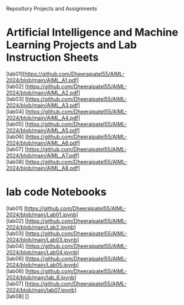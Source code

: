 Repository Projects and Assignments
# Artificial Intelligence and Machine Learning Projects and Lab Instruction Sheets
[lab01][https://github.com/Dheerajpatel55/AIML-2024/blob/main/AIML_A1.pdf]<br>
[lab02] [https://github.com/Dheerajpatel55/AIML-2024/blob/main/AIML_A2.pdf]<br>
[lab03] [https://github.com/Dheerajpatel55/AIML-2024/blob/main/AIML_A3.pdf]<br>
[lab04] [https://github.com/Dheerajpatel55/AIML-2024/blob/main/AIML_A4.pdf]<br>
[lab05] [https://github.com/Dheerajpatel55/AIML-2024/blob/main/AIML_A5.pdf]<br>
[lab06] [https://github.com/Dheerajpatel55/AIML-2024/blob/main/AIML_A6.pdf]<br>
[lab07] [https://github.com/Dheerajpatel55/AIML-2024/blob/main/AIML_A7.pdf]<br>
[lab08] [https://github.com/Dheerajpatel55/AIML-2024/blob/main/AIML_A8.pdf]<br>


# lab code Notebooks
[lab01] [https://github.com/Dheerajpatel55/AIML-2024/blob/main/Lab01.ipynb]<br>
[lab02] [https://github.com/Dheerajpatel55/AIML-2024/blob/main/Lab2.ipynb]<br>
[lab03] [https://github.com/Dheerajpatel55/AIML-2024/blob/main/Lab03.ipynb]<br>
[lab04] [https://github.com/Dheerajpatel55/AIML-2024/blob/main/Lab04.ipynb]<br>
[lab06] [https://github.com/Dheerajpatel55/AIML-2024/blob/main/Lab05.ipynb]<br>
[lab06] [https://github.com/Dheerajpatel55/AIML-2024/blob/main/lab_6.ipynb]<br>
[lab07] [https://github.com/Dheerajpatel55/AIML-2024/blob/main/lab07.ipynb]<br>
[lab08] []


